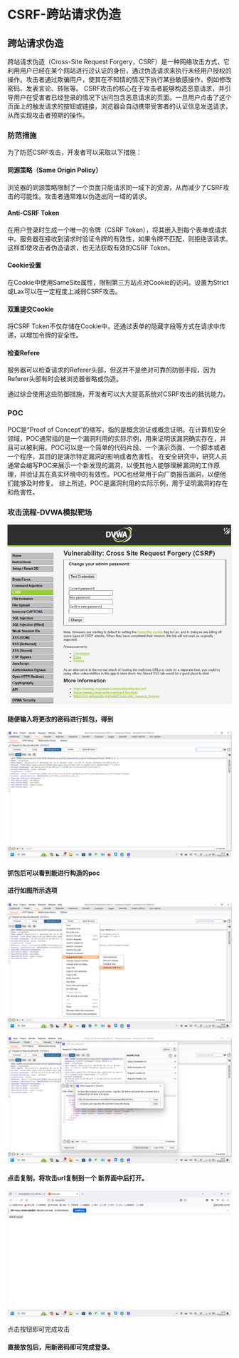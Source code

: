 # CSRF-跨站请求伪造


<!--more-->

## 跨站请求伪造

跨站请求伪造（Cross-Site Request Forgery，CSRF）是一种网络攻击方式，它利用用户已经在某个网站进行过认证的身份，通过伪造请求来执行未经用户授权的操作。攻击者通过欺骗用户，使其在不知情的情况下执行某些敏感操作，例如修改密码、发表言论、转账等。
CSRF攻击的核心在于攻击者能够构造恶意请求，并引导用户在受害者已经登录的情况下访问包含恶意请求的页面。一旦用户点击了这个页面上的触发请求的按钮或链接，浏览器会自动携带受害者的认证信息发送请求，从而实现攻击者预期的操作。

### 防范措施

为了防范CSRF攻击，开发者可以采取以下措施：

#### 同源策略（Same Origin Policy）

浏览器的同源策略限制了一个页面只能请求同一域下的资源，从而减少了CSRF攻击的可能性。攻击者通常难以伪造出同一域的请求。

#### Anti-CSRF Token

在用户登录时生成一个唯一的令牌（CSRF Token），将其嵌入到每个表单或请求中。服务器在接收到请求时验证令牌的有效性，如果令牌不匹配，则拒绝该请求。这样即使攻击者伪造请求，也无法获取有效的CSRF Token。

#### Cookie设置

在Cookie中使用SameSite属性，限制第三方站点对Cookie的访问。设置为Strict或Lax可以在一定程度上减弱CSRF攻击。

#### 双重提交Cookie

将CSRF Token不仅存储在Cookie中，还通过表单的隐藏字段等方式在请求中传递，以增加令牌的安全性。

#### 检查Refere

 服务器可以检查请求的Referer头部，但这并不是绝对可靠的防御手段，因为Referer头部有时会被浏览器省略或伪造。

通过综合使用这些防御措施，开发者可以大大提高系统对CSRF攻击的抵抗能力。

### POC

 POC是“Proof of Concept”的缩写，指的是概念验证或概念证明。在计算机安全领域，POC通常指的是一个漏洞利用的实际示例，用来证明该漏洞确实存在，并且可以被利用。POC可以是一个简单的代码片段、一个演示页面、一个脚本或者一个程序，其目的是演示特定漏洞的影响或者危害性。
在安全研究中，研究人员通常会编写POC来展示一个新发现的漏洞，以便其他人能够理解漏洞的工作原理，并验证其在真实环境中的有效性。POC也经常用于向厂商报告漏洞，以便他们能够及时修复。
综上所述，POC是漏洞利用的实际示例，用于证明漏洞的存在和危害性。

### 攻击流程-DVWA模拟靶场

![image-20250530150613322](./images/image-20250530150613322.png)

#### 随便输入将更改的密码进行抓包，得到

![img](./images/7ed6c2d7c1764a651dfe2fef53a6db7c.png)

####  抓包后可以看到能进行构造的poc

#### 进行如图所示选项

![img](./images/d8725c22990bbfc03d3c7cc4f8733b33.png)

![img](./images/80c2ddf8820e9b574b9cf49cb08a2500.png)

#### 点击复制，将攻击url复制到一个 新界面中后打开。

![img](./images/4ae846ab3a3540b2c4328d9d7470593a.png)

点击按钮即可完成攻击

#### 直接放包后，用新密码即可完成登录。

